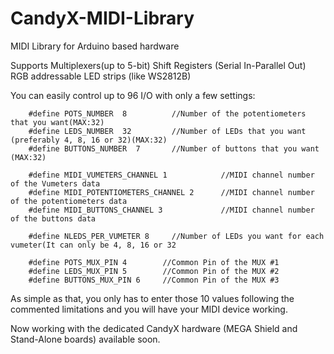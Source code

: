 # CandyX-MIDI-Library
MIDI Library for Arduino based hardware

Supports Multiplexers(up to 5-bit)
         Shift Registers (Serial In-Parallel Out)
         RGB addressable LED strips (like WS2812B)
         
You can easily control up to 96 I/O with only a few settings:

        #define POTS_NUMBER  8          //Number of the potentiometers that you want(MAX:32)
        #define LEDS_NUMBER  32         //Number of LEDs that you want (preferably 4, 8, 16 or 32)(MAX:32)
        #define BUTTONS_NUMBER  7       //Number of buttons that you want (MAX:32)

        #define MIDI_VUMETERS_CHANNEL 1            //MIDI channel number of the Vumeters data
        #define MIDI_POTENTIOMETERS_CHANNEL 2      //MIDI channel number of the potentiometers data
        #define MIDI_BUTTONS_CHANNEL 3             //MIDI channel number of the buttons data

        #define NLEDS_PER_VUMETER 8     //Number of LEDs you want for each vumeter(It can only be 4, 8, 16 or 32

        #define POTS_MUX_PIN 4        //Common Pin of the MUX #1
        #define LEDS_MUX_PIN 5        //Common Pin of the MUX #2
        #define BUTTONS_MUX_PIN 6     //Common Pin of the MUX #3

As simple as that, you only has to enter those 10 values following the commented limitations and you will have your MIDI device working.

Now working with the dedicated CandyX hardware (MEGA Shield and Stand-Alone boards) available soon.

